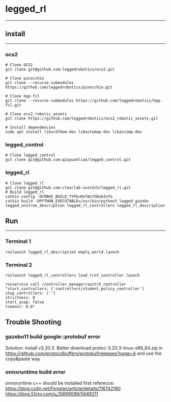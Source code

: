 # legged_rl

---

## install

---

### ocs2

```
# Clone OCS2
git clone git@github.com:leggedrobotics/ocs2.git

# Clone pinocchio
git clone --recurse-submodules https://github.com/leggedrobotics/pinocchio.git

# Clone hpp-fcl
git clone --recurse-submodules https://github.com/leggedrobotics/hpp-fcl.git

# Clone ocs2_robotic_assets
git clone https://github.com/leggedrobotics/ocs2_robotic_assets.git

# Install dependencies
sudo apt install liburdfdom-dev liboctomap-dev libassimp-dev
```

### legged_control

```
# Clone legged_control
git clone git@github.com:qiayuanliao/legged_control.git
```

### legged_rl

```
# Clone legged_rl
git clone git@github.com:clearlab-sustech/legged_rl.git
# Build legged_rl
catkin config -DCMAKE_BUILD_TYPE=RelWithDebInfo
catkin build -DPYTHON_EXECUTABLE=/usr/bin/python3 legged_gazebo legged_unitree_description legged_rl_controllers legged_rl_description
```

## Run

---

### Terminal 1

```
roslaunch legged_rl_description empty_world.launch
```

### Terminal 2

```
roslaunch legged_rl_controllers load_trot_controller.launch
```

```
rosservice call /controller_manager/switch_controller "start_controllers: ['controllers/student_policy_controller']                   
stop_controllers: ['']
strictness: 0
start_asap: false
timeout: 0.0" 
```

## Trouble Shooting
### gazebo11 build google::protobuf error
Solution: install v3.20.3. Better download protoc-3.20.3-linux-x86_64.zip in  https://github.com/protocolbuffers/protobuf/releases?page=4 and use the copy&paste way

### onnxruntime build error
onnxruntime c++ should be installed first
referecce:
https://blog.csdn.net/Fenplan/article/details/116742180
https://blog.51cto.com/u_15699099/5649211





